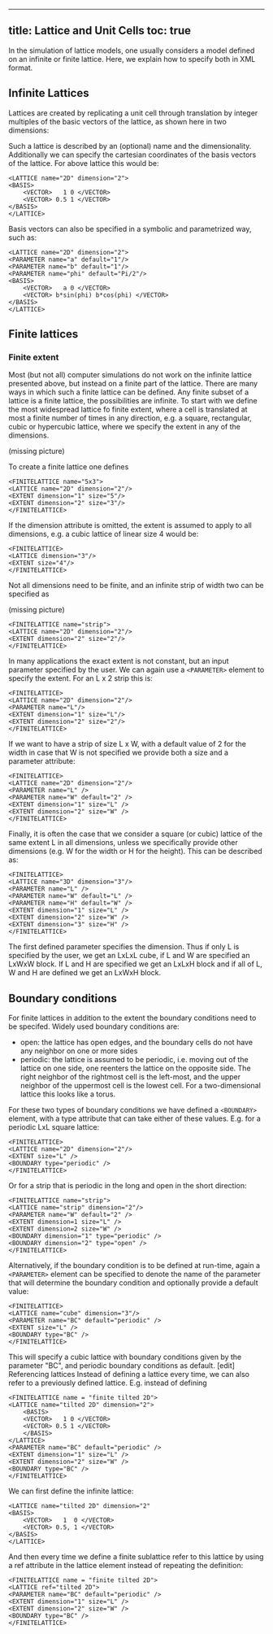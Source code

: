 
---
title: Lattice and Unit Cells
toc: true
---

In the simulation of lattice models, one usually considers a model defined on an infinite or finite lattice. Here, we explain how to specify both in XML format.

## Infinite Lattices

Lattices are created by replicating a unit cell through translation by integer multiples of the basic vectors of the lattice, as shown here in two dimensions:

Such a lattice is described by an (optional) name and the dimensionality. Additionally we can specify the cartesian coordinates of the basis vectors of the lattice. For above lattice this would be:

    <LATTICE name="2D" dimension="2">
    <BASIS>
        <VECTOR>   1 0 </VECTOR>
        <VECTOR> 0.5 1 </VECTOR>
    </BASIS>
    </LATTICE>

Basis vectors can also be specified in a symbolic and parametrized way, such as:

    <LATTICE name="2D" dimension="2">
    <PARAMETER name="a" default="1"/>
    <PARAMETER name="b" default="1"/>
    <PARAMETER name="phi" default="Pi/2"/>
    <BASIS>
        <VECTOR>   a 0 </VECTOR>
        <VECTOR> b*sin(phi) b*cos(phi) </VECTOR>
    </BASIS>
    </LATTICE>

## Finite lattices

### Finite extent

Most (but not all) computer simulations do not work on the infinite lattice presented above, but instead on a finite part of the lattice. There are many ways in which such a finite lattice can be defined. Any finite subset of a lattice is a finite lattice, the possibilities are infinite. To start with we define the most widespread lattice fo finite extent, where a cell is translated at most a finite number of times in any direction, e.g. a square, rectangular, cubic or hypercubic lattice, where we specify the extent in any of the dimensions.

(missing picture)

To create a finite lattice one defines

    <FINITELATTICE name="5x3">
    <LATTICE name="2D" dimension="2"/>
    <EXTENT dimension="1" size="5"/>
    <EXTENT dimension="2" size="3"/>
    </FINITELATTICE>

If the dimension attribute is omitted, the extent is assumed to apply to all dimensions, e.g. a cubic lattice of linear size 4 would be:

    <FINITELATTICE>
    <LATTICE dimension="3"/>
    <EXTENT size="4"/>
    </FINITELATTICE>

Not all dimensions need to be finite, and an infinite strip of width two can be specified as

(missing picture)

    <FINITELATTICE name="strip">
    <LATTICE name="2D" dimension="2"/>
    <EXTENT dimension="2" size="2"/>
    </FINITELATTICE>

In many applications the exact extent is not constant, but an input parameter specified by the user. We can again use a `<PARAMETER>` element to specify the extent. For an L x 2 strip this is:

    <FINITELATTICE>
    <LATTICE name="2D" dimension="2"/>
    <PARAMETER name="L"/>
    <EXTENT dimension="1" size="L"/>
    <EXTENT dimension="2" size="2"/>
    </FINITELATTICE>

If we want to have a strip of size L x W, with a default value of 2 for the width in case that W is not specified we provide both a size and a parameter attribute:

    <FINITELATTICE>
    <LATTICE name="2D" dimension="2"/>
    <PARAMETER name="L" />
    <PARAMETER name="W" default="2" />
    <EXTENT dimension="1" size="L" />
    <EXTENT dimension="2" size="W" />
    </FINITELATTICE>

Finally, it is often the case that we consider a square (or cubic) lattice of the same extent L in all dimensions, unless we specifically provide other dimensions (e.g. W for the width or H for the height). This can be described as:

    <FINITELATTICE>
    <LATTICE name="3D" dimension="3"/>
    <PARAMETER name="L" />
    <PARAMETER name="W" default="L" />    
    <PARAMETER name="H" default="W" />
    <EXTENT dimension="1" size="L" />
    <EXTENT dimension="2" size="W" />
    <EXTENT dimension="3" size="H" />
    </FINITELATTICE>

The first defined parameter specifies the dimension. Thus if only L is specified by the user, we get an LxLxL cube, if L and W are specified an LxWxW block. If L and H are specified we get an LxLxH block and if all of L, W and H are defined we get an LxWxH block.

## Boundary conditions

For finite lattices in addition to the extent the boundary conditions need to be specifed. Widely used boundary conditions are:

- open: the lattice has open edges, and the boundary cells do not have any neighbor on one or more sides
- periodic: the lattice is assumed to be periodic, i.e. moving out of the lattice on one side, one reenters the lattice on the opposite side. The right neighbor of the rightmost cell is the left-most, and the upper neighbor of the uppermost cell is the lowest cell. For a two-dimensional lattice this looks like a torus.

For these two types of boundary conditions we have defined a `<BOUNDARY>` element, with a type attribute that can take either of these values. E.g. for a periodic LxL square lattice:

    <FINITELATTICE>
    <LATTICE name="2D" dimension="2"/>
    <EXTENT size="L" />
    <BOUNDARY type="periodic" />
    </FINITELATTICE>

Or for a strip that is periodic in the long and open in the short direction:

    <FINITELATTICE name="strip">
    <LATTICE name="strip" dimension="2"/>
    <PARAMETER name="W" default="2" />
    <EXTENT dimension=1 size="L" />
    <EXTENT dimension=2 size="W" />
    <BOUNDARY dimension="1" type="periodic" />
    <BOUNDARY dimension="2" type="open" />
    </FINITELATTICE>

Alternatively, if the boundary condition is to be defined at run-time, again a `<PARAMETER>` element can be specified to denote the name of the parameter that will determine the boundary condition and optionally provide a default value:

    <FINITELATTICE>
    <LATTICE name="cube" dimension="3"/>
    <PARAMETER name="BC" default="periodic" />
    <EXTENT size="L" />
    <BOUNDARY type="BC" />
    </FINITELATTICE>

This will specify a cubic lattice with boundary conditions given by the parameter "BC", and periodic boundary conditions as default. [edit] Referencing lattices
Instead of defining a lattice every time, we can also refer to a previously defined lattice. E.g. instead of defining

    <FINITELATTICE name = "finite tilted 2D">
    <LATTICE name="tilted 2D" dimension="2">
        <BASIS>
        <VECTOR>   1 0 </VECTOR>
        <VECTOR> 0.5 1 </VECTOR>
        </BASIS>
    </LATTICE>
    <PARAMETER name="BC" default="periodic" />
    <EXTENT dimension="1" size="L" />
    <EXTENT dimension="2" size="W" />
    <BOUNDARY type="BC" />
    </FINITELATTICE>

We can first define the infinite lattice:

    <LATTICE name="tilted 2D" dimension="2"
    <BASIS>
        <VECTOR>   1  0 </VECTOR>
        <VECTOR> 0.5, 1 </VECTOR>
    </BASIS>
    </LATTICE>

And then every time we define a finite sublattice refer to this lattice by using a ref attribute in the lattice element instead of repeating the definition:

    <FINITELATTICE name = "finite tilted 2D">
    <LATTICE ref="tilted 2D">
    <PARAMETER name="BC" default="periodic" />
    <EXTENT dimension="1" size="L" />
    <EXTENT dimension="2" size="W" />
    <BOUNDARY type="BC" />
    </FINITELATTICE>


